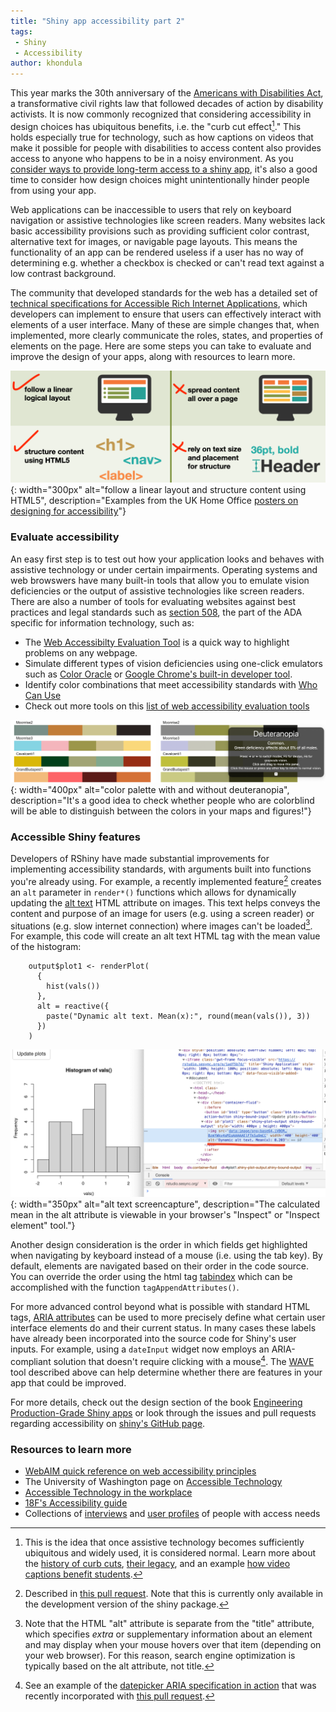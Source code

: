 ```yaml
---
title: "Shiny app accessibility part 2"
tags:
 - Shiny
 - Accessibility
author: khondula
---
```


This year marks the 30th anniversary of the [Americans with Disabilities Act](https://adata.org/learn-about-ada), a transformative civil rights law that followed decades of action by disability activists. It is now commonly recognized that considering accessibility in design choices has ubiquitous benefits, i.e. the "curb cut effect[^1]." This holds especially true for technology, such as how captions on videos that make it possible for people with disabilities to access content also provides access to anyone who happens to be in a noisy environment. As you [consider ways to provide long-term access to a shiny app](https://cyberhelp.sesync.org/blog/shiny-in-pubs.html), it's also a good time to consider how design choices might unintentionally hinder people from using your app. 

Web applications can be inaccessible to users that rely on keyboard navigation or assistive technologies like screen readers. Many websites lack basic accessibility provisions such as providing sufficient color contrast, alternative text for images, or navigable page layouts. This means the functionality of an app can be rendered useless if a user has no way of determining e.g. whether a checkbox is checked or can't read text against a low contrast background.

The community that developed standards for the web has a detailed set of [technical specifications for Accessible Rich Internet Applications](https://www.w3.org/TR/wai-aria-practices/), which developers can implement to ensure that users can effectively interact with elements of a user interface. Many of these are simple changes that, when implemented, more clearly communicate the roles, states, and properties of elements on the page. Here are some steps you can take to evaluate and improve the design of your apps, along with resources to learn more.

![](/assets/images/accessibility-poster-screen-readers.png){: width="300px" alt="follow a linear layout and structure content using HTML5", description="Examples from the UK Home Office [posters on designing for accessibility](https://accessibility.blog.gov.uk/2016/09/02/dos-and-donts-on-designing-for-accessibility/)"}

### Evaluate accessibility

An easy first step is to test out how your application looks and behaves with assistive technology or under certain impairments. Operating systems and web browswers have many built-in tools that allow you to emulate vision deficiencies or the output of assistive technologies like screen readers. There are also a number of tools for evaluating websites against best practices and legal standards such as [section 508](https://digital.gov/2018/01/30/updated-it-accessibility-standards/), the part of the ADA specific for information technology, such as:

* The [Web Accessibilty Evaluation Tool](https://wave.webaim.org/) is a quick way to highlight problems on any webpage. 
* Simulate different types of vision deficiencies using one-click emulators such as [Color Oracle](https://colororacle.org/) or [Google Chrome's built-in developer tool](https://developers.google.com/web/updates/2020/03/devtools). 
* Identify color combinations that meet accessibility standards with [Who Can Use](https://whocanuse.com/)
* Check out more tools on this [list of web accessibility evaluation tools]( https://www.w3.org/WAI/ER/tools/)

![](/assets/images/simulate-color-def.png){: width="400px" alt="color palette with and without deuteranopia", description="It's a good idea to check whether people who are colorblind will be able to distinguish between the colors in your maps and figures!"}

### Accessible Shiny features

Developers of RShiny have made substantial improvements for implementing accessibility standards, with arguments built into functions you're already using. For example, a recently implemented feature[^2] creates an `alt` parameter in `render*()` functions which allows for dynamically updating the [alt text](https://webaim.org/techniques/alttext/) HTML attribute on images. This text helps conveys the content and purpose of an image for users (e.g. using a screen reader) or situations (e.g. slow internet connection) where images can't be loaded[^3]. For example, this code will create an alt text HTML tag with the mean value of the histogram:

```
    output$plot1 <- renderPlot(
      {
        hist(vals())
      },
      alt = reactive({
        paste("Dynamic alt text. Mean(x):", round(mean(vals()), 3))
      })
    )
```

![](/assets/images/alt-text-tag.png){: width="350px" alt="alt text screencapture", description="The calculated mean in the alt attribute is viewable in your browser's \"Inspect\" or \"Inspect element\" tool."}

Another design consideration is the order in which fields get highlighted when navigating by keyboard instead of a mouse (i.e. using the tab key). By default, elements are navigated based on their order in the code source. You can override the order using the html tag [tabindex](https://www.w3.org/WAI/GL/wiki/Creating_Logical_Tab_Order_with_the_Tabindex_Attribute) which can be accomplished with the function `tagAppendAttributes()`. 

For more advanced control beyond what is possible with standard HTML tags, [ARIA attributes](https://webaim.org/techniques/aria/) can be used to more precisely define what certain user interface elements do and their current status. In many cases these labels have already been incorporated into the source code for Shiny's user inputs. For example, using a `dateInput` widget now employs an ARIA-compliant solution that doesn't require clicking with a mouse[^4]. The [WAVE](https://wave.webaim.org/) tool described above can help determine whether there are features in your app that could be improved. 

For more details, check out the design section of the book [Engineering Production-Grade Shiny apps](https://engineering-shiny.org/matters.html#web-accessibility) or look through the issues and pull requests regarding accessibility on [shiny's GitHub page](https://github.com/rstudio/shiny/labels/Type%3A%20Accessibility). 

### Resources to learn more

* [WebAIM quick reference on web accessibility principles](https://webaim.org/resources/quickref/)
* The University of Washington page on [Accessible Technology](https://www.washington.edu/accessibility/web/aria/)
* [Accessible Technology in the workplace](https://accessibletech.org/accessible-technology/#general)
* [18F's Accessibility guide](https://accessibility.18f.gov/)
* Collections of [interviews](https://accessibility.blog.gov.uk/category/accessibility-and-me/) and [user profiles](https://www.gov.uk/government/publications/understanding-disabilities-and-impairments-user-profiles) of people with access needs 


[^1]: This is the idea that once assistive technology becomes sufficiently ubiquitous and widely used, it is considered normal. Learn more about the [history of curb cuts](https://99percentinvisible.org/episode/curb-cuts/), [their legacy](https://ssir.org/articles/entry/the_curb_cut_effect), and an example [how video captions benefit students](https://medium.com/@mosaicofminds/the-curb-cut-effect-how-making-public-spaces-accessible-to-people-with-disabilities-helps-everyone-d69f24c58785). 
[^2]: Described in [this pull request](https://github.com/rstudio/shiny/pull/3006). Note that this is currently only available in the development version of the shiny package. 
[^3]: Note that the HTML "alt" attribute is separate from the "title" attribute, which specifies *extra* or supplementary information about an element and may display when your mouse hovers over that item (depending on your web browser). For this reason, search engine optimization is typically based on the alt attribute, not title. 
[^4]: See an example of the [datepicker ARIA specification in action](https://www.w3.org/TR/wai-aria-practices-1.1/examples/dialog-modal/datepicker-dialog.html) that was recently incorporated with [this pull request](https://github.com/rstudio/shiny/issues/2951). 
